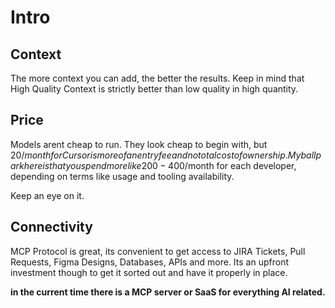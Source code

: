 # Intro

## Context

The more context you can add, the better the results. Keep in mind that High Quality Context is strictly better than low quality in high quantity.

## Price

Models arent cheap to run. They look cheap to begin with, but 20$/month for Cursor is more of an entry fee and no total cost of ownership. My ballpark here is that you spend more like 200-400$/month for each developer, depending on terms like usage and tooling availability.

Keep an eye on it.

## Connectivity

MCP Protocol is great, its convenient to get access to JIRA Tickets, Pull Requests, Figma Designs, Databases, APIs and more. Its an upfront investment though to get it sorted out and have it properly in place.

**in the current time there is a MCP server or SaaS for everything AI related.**
